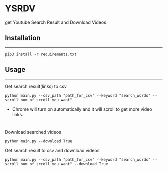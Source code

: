 # YSRDV
get Youtube Search Result and Download Videos

## Installation
------
```
pip3 install -r requirements.txt
```

## Usage
----

Get search result(links) to csv
```
python main.py --csv_path "path_for_csv" --keyword "search_words" --scroll num_of_scroll_you_want"
```
- Chrome will turn on automatically and it will scroll to get more video links.  
#

Download searched videos
```
python main.py --download True
```

Get search result to csv and download videos
```
python main.py --csv_path "path_for_csv" --keyword "search_words" --scroll num_of_scroll_you_want" --download True
```